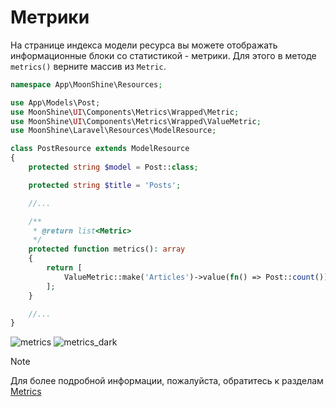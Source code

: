 # Метрики

На странице индекса модели ресурса вы можете отображать информационные блоки со статистикой - метрики. Для этого в методе `metrics()` верните массив из `Metric`.

```php
namespace App\MoonShine\Resources;

use App\Models\Post;
use MoonShine\UI\Components\Metrics\Wrapped\Metric;
use MoonShine\UI\Components\Metrics\Wrapped\ValueMetric;
use MoonShine\Laravel\Resources\ModelResource;

class PostResource extends ModelResource
{
    protected string $model = Post::class;

    protected string $title = 'Posts';

    //...

    /**
     * @return list<Metric>
     */
    protected function metrics(): array
    {
        return [
            ValueMetric::make('Articles')->value(fn() => Post::count()),
        ];
    }

    //...
}
```
![metrics](https://raw.githubusercontent.com/moonshine-software/doc/3.x/resources/screenshots/metrics.png)
![metrics_dark](https://raw.githubusercontent.com/moonshine-software/doc/3.x/resources/screenshots/metrics_dark.png)

> [!NOTE]
> Для более подробной информации, пожалуйста, обратитесь к разделам [Metrics](/docs/{{version}}/components/metrics)
